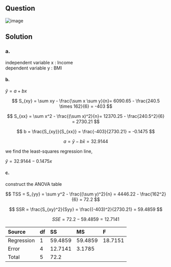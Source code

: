 ## Question

![image](https://github.com/user-attachments/assets/2a0680ce-84a3-42cd-a726-c9fc7fe76833)

## Solution

### a.

independent variable x : Income  
dependent variable y : BMI  

#### b.

$\hat{y} = a + bx$  

$$
S_{xy} = \sum xy - \frac{\sum x \sum y}{n}= 6090.65 - \frac{240.5 \times 162}{6} = -403
$$

$$
S_{xx} = \sum x^2 - \frac{(\sum x)^2}{n}= 12370.25 - \frac{240.5^2}{6} = 2730.21
$$

$$
b = \frac{S_{xy}}{S_{xx}} = \frac{-403}{2730.21} = -0.1475
$$

$$
a = \bar{y} - b\bar{x} = 32.9144
$$

we find the least-squares regression line,

$\hat{y} = 32.9144 - 0.1475x$  

#### c.

construct the ANOVA table

$$
TSS = S_{yy} = \sum y^2 - \frac{(\sum y)^2}{n} = 4446.22 - \frac{162^2}{6} = 72.2
$$

$$
SSR = \frac{S_{xy}^2}{Syy} = \frac{(-403)^2}{2730.21} = 59.4859
$$

$$
SSE = 72.2-59.4859 = 12.7141
$$

| Source     | df | SS      | MS      | F       |
|:-----------|:---|:--------|:--------|:--------|
| Regression | 1  | 59.4859 | 59.4859 | 18.7151 |
| Error      | 4  | 12.7141 | 3.1785  |         |
| Total      | 5  | 72.2 |  |         |

